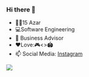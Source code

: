 ### Hi there 👋

<!--
**AhmadZare/AhmadZare** is a ✨ _special_ ✨ repository because its `README.md` (this file) appears on your GitHub profile.

Here are some ideas to get you started:

- 🔭 I’m currently working on ...
- 🌱 I’m currently learning ...
- 👯 I’m looking to collaborate on ...
- 🤔 I’m looking for help with ...
- 💬 Ask me about ...
- 📫 How to reach me: ...
- 😄 Pronouns: ...
- ⚡ Fun fact: ...
-->
- 👼🏻15 Azar 
- 💻Software Engineering 
- 🎯 Business Advisor
- ❤️Love:🎮<\>🏟
- 📫 Social Media:  [Instagram](https://instagram.com/AhmadZare75)

<!--
![Metrics](https://metrics.lecoq.io/Ahmadzare?template=classic&activity=1&languages=1&activity.limit=5&activity.days=300&activity.filter=all&activity.visibility=all&activity.timestamps=false&languages.colors=github&languages.threshold=0%25&config.timezone=Asia%2FTehran&config.twemoji=true)


<a href="https://github.com/AhmadZare">
  <img align="center" src="https://github-readme-stats.vercel.app/api?username=AhmadZare&show_icons=true&theme=cobalt&include_all_commits=true" alt="AhmadZare's github stats" />
</a>

<img align="center" src="https://gpvc.arturio.dev/AhmadZare" alt="AhmadZare's github views" />
-->
![](https://discord.c99.nl/widget/theme-1/589509658167869460.png)

